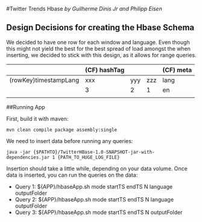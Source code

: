 #Twitter Trends Hbase
*by Guilherme Dinis Jr and Philipp Eisen*

## Design Decisions for creating the Hbase Schema

We decided to have one row for each window and language.
Even though this might not yield the best for the best spread of load amongst the
when inserting, we decided to stick with this design, as it allows for range queries.

|                       | (CF) hashTag |     |     | (CF) meta |
|-----------------------|--------------|-----|-----|-----------|
| (rowKey)timestampLang | xxx          | yyy | zzz | lang      |
|                       | 3            | 2   | 1   | en        |
|                       |              |     |     |           |


##Running App

First, build it with maven:

```
mvn clean compile package assembly:single
```

We need to insert data before running any queries:

```
java -jar {$PATHTO}/TwitterHBase-1.0-SNAPSHOT-jar-with-dependencies.jar 1 {PATH_TO_HUGE_LOG_FILE}
```

Insertion should take a little while, depending on your data volume. Once data is inserted, you can run the queries on the data:

  - Query 1: ${APP}/hbaseApp.sh mode startTS endTS N language outputFolder
  - Query 2: ${APP}/hbaseApp.sh mode startTS endTS N language outputFolder
  - Query 3: ${APP}/hbaseApp.sh mode startTS endTS N outputFolder

